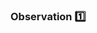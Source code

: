### Observation :one:

<panel type="seamless" header="%%-----------------------------------------%%">
  <include src="./index.md#main" />
</panel>
